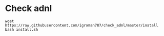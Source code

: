 # Check adnl
```
wget https://raw.githubusercontent.com/igroman787/check_adnl/master/install.sh
bash install.sh
```
